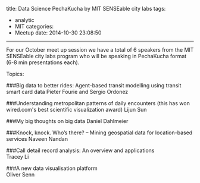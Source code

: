 title: Data Science PechaKucha by MIT SENSEable city labs
tags:
  - analytic
  - MIT
categories:
  - Meetup
date: 2014-10-30 23:08:50

---

For our October meet up session we have a total of 6 speakers from the MIT SENSEable city labs program who will be speaking in PechaKucha format (6-8 min presentations each). 

Topics:


###Big data to better rides: Agent-based transit modelling using transit smart card data 
Pieter Fourie and Sergio Ordonez

###Understanding metropolitan patterns of daily encounters 
(this has won wired.com's best scientific visualization award)
Lijun Sun 


###My big thoughts on big data 
Daniel Dahlmeier 

###Knock, knock. Who’s there? – Mining geospatial data for location-based services 
Naveen Nandan 

###Call detail record analysis: An overview and applications  
Tracey Li

###A new data visualisation platform   
Oliver Senn